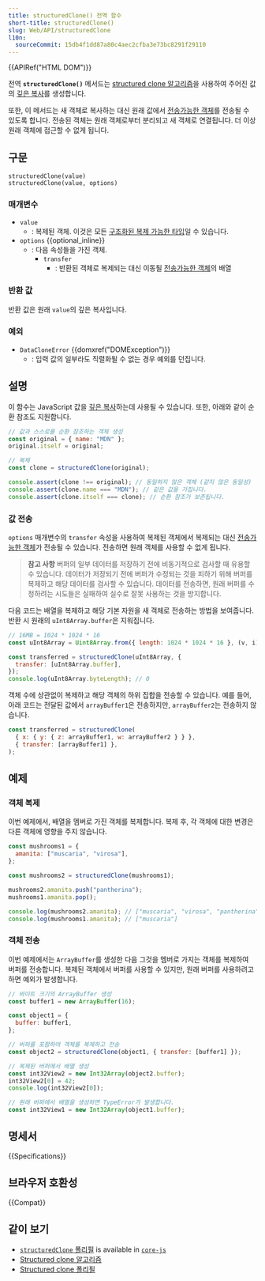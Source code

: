 ```yaml
---
title: structuredClone() 전역 함수
short-title: structuredClone()
slug: Web/API/structuredClone
l10n:
  sourceCommit: 15db4f1dd87a80c4aec2cfba3e73bc8291f29110
---
```


{{APIRef("HTML DOM")}}

전역 **`structuredClone()`** 메서드는 [structured clone 알고리즘](/ko/docs/Web/API/Web_Workers_API/Structured_clone_algorithm)을 사용하여 주어진 값의 [깊은 복사](/ko/docs/Glossary/Deep_copy)를 생성합니다.

또한, 이 메서드는 새 객체로 복사하는 대신 원래 값에서 [전송가능한 객체](/ko/docs/Web/API/Web_Workers_API/Transferable_objects)를 전송될 수 있도록 합니다. 전송된 객체는 원래 객체로부터 분리되고 새 객체로 연결됩니다. 더 이상 원래 객체에 접근할 수 없게 됩니다.

## 구문

```js-nolint
structuredClone(value)
structuredClone(value, options)
```

### 매개변수

- `value`
  - : 복제된 객체.
    이것은 모든 [구조화된 복제 가능한 타입](/ko/docs/Web/API/Web_Workers_API/Structured_clone_algorithm#supported_types)일 수 있습니다.
- `options` {{optional_inline}}
  - : 다음 속성들을 가진 객체.
    - `transfer`
      - : 반환된 객체로 복제되는 대신 이동될 [전송가능한 객체](/ko/docs/Web/API/Web_Workers_API/Transferable_objects)의 배열

### 반환 값

반환 값은 원래 `value`의 깊은 복사입니다.

### 예외

- `DataCloneError` {{domxref("DOMException")}}
  - : 입력 값의 일부라도 직렬화될 수 없는 경우 예외를 던집니다.

## 설명

이 함수는 JavaScript 값을 [깊은 복사](/ko/docs/Glossary/Deep_copy)하는데 사용될 수 있습니다.
또한, 아래와 같이 순환 참조도 지원합니다.

```js
// 값과 스스로를 순환 참조하는 객체 생성
const original = { name: "MDN" };
original.itself = original;

// 복제
const clone = structuredClone(original);

console.assert(clone !== original); // 동일하지 않은 객체 (같지 않은 동일성)
console.assert(clone.name === "MDN"); // 같은 값을 가집니다.
console.assert(clone.itself === clone); // 순환 참조가 보존됩니다.
```

### 값 전송

`options` 매개변수의 `transfer` 속성을 사용하여 복제된 객체에서 복제되는 대신 [전송가능한 객체](/en-US/docs/Web/API/Web_Workers_API/Transferable_objects)가 전송될 수 있습니다. 전송하면 원래 객체를 사용할 수 없게 됩니다.

> **참고 사항** 버퍼의 일부 데이터를 저장하기 전에 비동기적으로 검사할 때 유용할 수 있습니다.
> 데이터가 저장되기 전에 버퍼가 수정되는 것을 피하기 위해 버퍼를 복제하고 해당 데이터를 검사할 수 있습니다.
> 데이터를 전송하면, 원래 버퍼를 수정하려는 시도들은 실패하여 실수로 잘못 사용하는 것을 방지합니다.

다음 코드는 배열을 복제하고 해당 기본 자원을 새 객체로 전송하는 방법을 보여줍니다.
반환 시 원래의 `uInt8Array.buffer`은 지워집니다.

```js
// 16MB = 1024 * 1024 * 16
const uInt8Array = Uint8Array.from({ length: 1024 * 1024 * 16 }, (v, i) => i);

const transferred = structuredClone(uInt8Array, {
  transfer: [uInt8Array.buffer],
});
console.log(uInt8Array.byteLength); // 0
```

객체 수에 상관없이 복제하고 해당 객체의 하위 집합을 전송할 수 있습니다.
예를 들어, 아래 코드는 전달된 값에서 `arrayBuffer1`은 전송하지만, `arrayBuffer2`는 전송하지 않습니다.

```js
const transferred = structuredClone(
  { x: { y: { z: arrayBuffer1, w: arrayBuffer2 } } },
  { transfer: [arrayBuffer1] },
);
```

## 예제

### 객체 복제

이번 예제에서, 배열을 멤버로 가진 객체를 복제합니다. 복제 후, 각 객체에 대한 변경은 다른 객체에 영향을 주지 않습니다.

```js
const mushrooms1 = {
  amanita: ["muscaria", "virosa"],
};

const mushrooms2 = structuredClone(mushrooms1);

mushrooms2.amanita.push("pantherina");
mushrooms1.amanita.pop();

console.log(mushrooms2.amanita); // ["muscaria", "virosa", "pantherina"]
console.log(mushrooms1.amanita); // ["muscaria"]
```

### 객체 전송

이번 예제에서는 `ArrayBuffer`를 생성한 다음 그것을 멤버로 가지는 객체를 복제하여 버퍼를 전송합니다. 복제된 객체에서 버퍼를 사용할 수 있지만, 원래 버퍼를 사용하려고 하면 예외가 발생합니다.

```js
// 바이트 크기의 ArrayBuffer 생성
const buffer1 = new ArrayBuffer(16);

const object1 = {
  buffer: buffer1,
};

// 버퍼를 포함하여 객체를 복제하고 전송
const object2 = structuredClone(object1, { transfer: [buffer1] });

// 복제된 버퍼에서 배열 생성
const int32View2 = new Int32Array(object2.buffer);
int32View2[0] = 42;
console.log(int32View2[0]);

// 원래 버퍼에서 배열을 생성하면 TypeError가 발생합니다.
const int32View1 = new Int32Array(object1.buffer);
```

## 명세서

{{Specifications}}

## 브라우저 호환성

{{Compat}}

## 같이 보기

- [`structuredClone` 폴리필](https://github.com/zloirock/core-js#structuredclone) is available in [`core-js`](https://github.com/zloirock/core-js)
- [Structured clone 알고리즘](/ko/docs/Web/API/Web_Workers_API/Structured_clone_algorithm)
- [Structured clone 폴리필](https://github.com/ungap/structured-clone)
